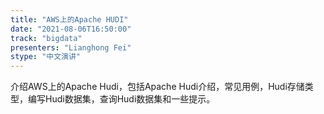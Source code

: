 ```yaml
---
title: "AWS上的Apache HUDI"
date: "2021-08-06T16:50:00" 
track: "bigdata"
presenters: "Lianghong Fei"
stype: "中文演讲"
---
```

介绍AWS上的Apache Hudi，包括Apache Hudi介绍，常见用例，Hudi存储类型，编写Hudi数据集，查询Hudi数据集和一些提示。